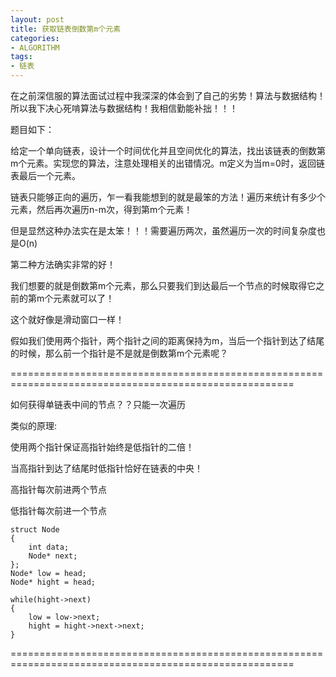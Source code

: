 ```yaml
---
layout: post
title: 获取链表倒数第m个元素
categories:
- ALGORITHM
tags:
- 链表
---
```


在之前深信服的算法面试过程中我深深的体会到了自己的劣势！算法与数据结构！所以我下决心死啃算法与数据结构！我相信勤能补拙！！！

题目如下：

给定一个单向链表，设计一个时间优化并且空间优化的算法，找出该链表的倒数第m个元素。实现您的算法，注意处理相关的出错情况。m定义为当m=0时，返回链表最后一个元素。

链表只能够正向的遍历，乍一看我能想到的就是最笨的方法！遍历来统计有多少个元素，然后再次遍历n-m次，得到第m个元素！

但是显然这种办法实在是太笨！！！需要遍历两次，虽然遍历一次的时间复杂度也是O(n)

第二种方法确实非常的好！

我们想要的就是倒数第m个元素，那么只要我们到达最后一个节点的时候取得它之前的第m个元素就可以了！

这个就好像是滑动窗口一样！

假如我们使用两个指针，两个指针之间的距离保持为m，当后一个指针到达了结尾的时候，那么前一个指针是不是就是倒数第m个元素呢？

=======================================================================================================

如何获得单链表中间的节点？？只能一次遍历

类似的原理:

使用两个指针保证高指针始终是低指针的二倍！

当高指针到达了结尾时低指针恰好在链表的中央！

高指针每次前进两个节点

低指针每次前进一个节点

    
    
    struct Node
    {
    	int data;
    	Node* next;
    };
    Node* low = head;
    Node* hight = head;
    
    while(hight->next)
    {
    	low = low->next;
    	hight = hight->next->next;
    }
    


=======================================================================================================
